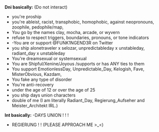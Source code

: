 **Dni basically:**
(Do not interact)

- you're proship
- you're ableist, racist, transphobic, homophobic, against neopronouns, zoophile, pedophile/map,
- You go by the names clay, mocha, arcade, or wyvern
- refuse to respect triggers, boundaries, pronouns, or tone indicators
- -You are or support @FUNK1NGEND3R on Twitter
- you ship alonetraveler x selozar, unpredictableday x unstableday, radiant_day x unstableday
- You're dreamsexual or systemsexual
- You are Shipful/Xenine/Joyous /supports or has ANY ties to them
- You support EmotionlessDay, Unpredictable_Day, Kelogish, Fave, MisterObvious, Kazdam, 
- You fake any type of disorder
- You're anti-recovery 
- under the age of 12 or over the age of 25
- you ship days union characters
- double of me (I am literally Radiant_Day, Regierung_Aufseher and Meister_Architekt IRL.)


**Int basically:**
-DAYS UNION ! ! !
- REGIERUNG ! ! (PLEASE APPROACH ME >_<)
